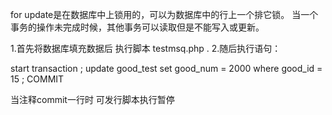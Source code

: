   for update是在数据库中上锁用的，可以为数据库中的行上一个排它锁。
当一个事务的操作未完成时候，其他事务可以读取但是不能写入或更新。

1.首先将数据库填充数据后 执行脚本 testmsq.php .
2.随后执行语句：

start transaction ; 
update good_test set good_num = 2000 where good_id = 15 ;
COMMIT

当注释commit一行时 可发行脚本执行暂停
